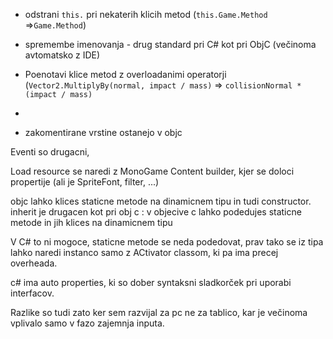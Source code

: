 - odstrani `this.` pri nekaterih klicih metod (`this.Game.Method` =>`Game.Method`)
- spremembe imenovanja - drug standard pri C# kot pri ObjC (večinoma avtomatsko z IDE)
- Poenotavi klice metod z overloadanimi operatorji (`Vector2.MultiplyBy(normal, impact / mass)` => `collisionNormal * (impact / mass)`
- 


- zakomentirane vrstine ostanejo v objc

Eventi so drugacni,

Load resource se naredi z MonoGame Content builder, kjer se doloci propertije (ali je SpriteFont, filter, ...)

objc lahko klices staticne metode na dinamicnem tipu in tudi constructor.
inherit je drugacen kot pri obj c : v objecive c lahko podedujes staticne metode in jih klices na dinamicnem tipu

V C# to ni mogoce, staticne metode se neda podedovat, prav tako se iz tipa lahko naredi instanco samo z ACtivator classom, ki pa ima precej overheada.

c# ima auto properties, ki so dober syntaksni sladkorček pri uporabi interfacov.


Razlike so tudi zato ker sem razvijal za pc ne za tablico, kar je večinoma vplivalo samo v fazo zajemnja inputa.
